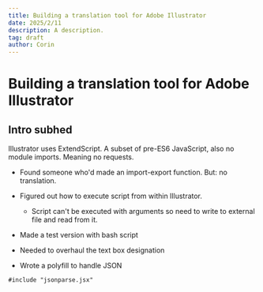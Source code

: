 ```yaml
---
title: Building a translation tool for Adobe Illustrator
date: 2025/2/11
description: A description.
tag: draft
author: Corin
---
```


# Building a translation tool for Adobe Illustrator
## Intro subhed

Illustrator uses ExtendScript. A subset of pre-ES6 JavaScript, also no module imports. Meaning no requests.
* Found someone who'd made an import-export function. But: no translation.
* Figured out how to execute script from within Illustrator.
    * Script can't be executed with arguments so need to write to external file and read from it.
* Made a test version with bash script

* Needed to overhaul the text box designation
* Wrote a polyfill to handle JSON

```
#include "jsonparse.jsx"
```